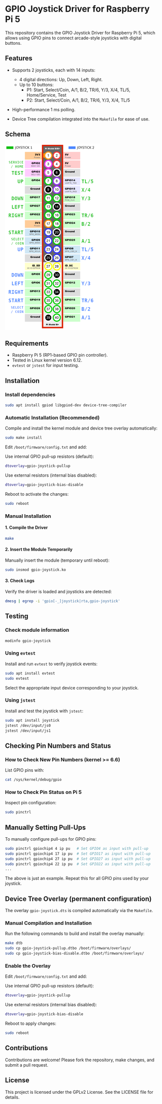 # GPIO Joystick Driver for Raspberry Pi 5

This repository contains the GPIO Joystick Driver for Raspberry Pi 5, which allows using GPIO pins to connect arcade-style joysticks with digital buttons.

## Features

* Supports 2 joysticks, each with 14 inputs:

  * 4 digital directions: Up, Down, Left, Right.
  * Up to 10 buttons:
    * P1: Start, Select/Coin, A/1, B/2, TR/6, Y/3, X/4, TL/5, Home/Service, Test
    * P2: Start, Select/Coin, A/1, B/2, TR/6, Y/3, X/4, TL/5
* High-performance 1 ms polling.
* Device Tree compilation integrated into the `Makefile` for ease of use.

## Schema

![Schema](schema.png "Schema")


## Requirements

* Raspberry Pi 5 (RP1-based GPIO pin controller).
* Tested in Linux kernel version 6.12.
* `evtest` or `jstest` for input testing.

## Installation

### Install dependencies

```bash
sudo apt install gpiod libgpiod-dev device-tree-compiler
```

### Automatic Installation (Recommended)

Compile and install the kernel module and device tree overlay automatically:

```bash
sudo make install
```

Edit `/boot/firmware/config.txt` and add:

Use internal GPIO pull-up resistors (default):
```bash
dtoverlay=gpio-joystick-pullup
```
Use external resistors (internal bias disabled):
```bash
dtoverlay=gpio-joystick-bias-disable
```

Reboot to activate the changes:

```bash
sudo reboot
```

### Manual Installation

#### 1. Compile the Driver

```bash
make
```

#### 2. Insert the Module Temporarily

Manually insert the module (temporary until reboot):

```bash
sudo insmod gpio-joystick.ko
```

#### 3. Check Logs

Verify the driver is loaded and joysticks are detected:

```bash
dmesg | egrep -i 'gpio[-_]joystick|rta,gpio-joystick'
```

## Testing

### Check module information

```bash
modinfo gpio-joystick
```

### Using `evtest`

Install and run `evtest` to verify joystick events:

```bash
sudo apt install evtest
sudo evtest
```

Select the appropriate input device corresponding to your joystick.

### Using `jstest`

Install and test the joystick with `jstest`:

```bash
sudo apt install joystick
jstest /dev/input/js0
jstest /dev/input/js1
```

## Checking Pin Numbers and Status

### How to Check New Pin Numbers (kernel >= 6.6)

List GPIO pins with:

```bash
cat /sys/kernel/debug/gpio
```

### How to Check Pin Status on Pi 5

Inspect pin configuration:

```bash
sudo pinctrl
```

## Manually Setting Pull-Ups

To manually configure pull-ups for GPIO pins:

```bash
sudo pinctrl gpiochip4 4 ip pu   # Set GPIO4 as input with pull-up
sudo pinctrl gpiochip4 17 ip pu  # Set GPIO17 as input with pull-up
sudo pinctrl gpiochip4 27 ip pu  # Set GPIO27 as input with pull-up
sudo pinctrl gpiochip4 22 ip pu  # Set GPIO22 as input with pull-up
...
```

The above is just an example. Repeat this for all GPIO pins used by your joystick.

## Device Tree Overlay (permanent configuration)

The overlay `gpio-joystick.dts` is compiled automatically via the `Makefile`.

### Manual Compilation and Installation

Run the following commands to build and install the overlay manually:

```bash
make dtb
sudo cp gpio-joystick-pullup.dtbo /boot/firmware/overlays/
sudo cp gpio-joystick-bias-disable.dtbo /boot/firmware/overlays/
```

### Enable the Overlay

Edit `/boot/firmware/config.txt` and add:

Use internal GPIO pull-up resistors (default):
```bash
dtoverlay=gpio-joystick-pullup
```
Use external resistors (internal bias disabled):
```bash
dtoverlay=gpio-joystick-bias-disable
```

Reboot to apply changes:

```bash
sudo reboot
```

## Contributions

Contributions are welcome! Please fork the repository, make changes, and submit a pull request.

## License

This project is licensed under the GPLv2 License. See the LICENSE file for details.
